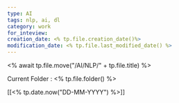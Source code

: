```yaml
---
type: AI
tags: nlp, ai, dl
category: work
for_inteview: 
creation_date: <% tp.file.creation_date()%>
modification_date: <% tp.file.last_modified_date() %>
---
```


<% await tp.file.move("/AI/NLP/" + tp.file.title) %>
 
Current Folder : <% tp.file.folder() %>




[[<% tp.date.now("DD-MM-YYYY") %>]]
